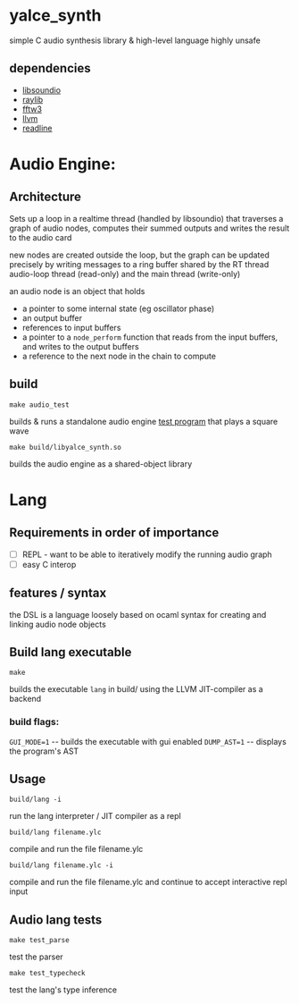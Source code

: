 #  yalce_synth
simple C audio synthesis library & high-level language
highly unsafe

## dependencies
- [libsoundio](http://libsound.io/)
- [raylib](https://www.raylib.com/)
- [fftw3](https://www.fftw.org/)
- [llvm](https://llvm.org/)
- [readline](https://tiswww.case.edu/php/chet/readline/rltop.html)

# Audio Engine:
## Architecture
Sets up a loop in a realtime thread (handled by libsoundio) that traverses a
graph of audio nodes, computes their summed outputs and writes the result to the audio card

new nodes are created outside the loop, but the graph can be updated precisely by writing
messages to a ring buffer shared by the RT thread audio-loop thread (read-only) and the main
thread (write-only)

an audio node is an object that holds 
- a pointer to some internal state (eg oscillator phase)
- an output buffer
- references to input buffers
- a pointer to a `node_perform` function that reads from the input buffers, and writes to the output buffers
- a reference to the next node in the chain to compute

## build
```
make audio_test
```
builds & runs a standalone audio engine [test program](engine/main.c) that plays a square wave

```
make build/libyalce_synth.so
```
builds the audio engine as a shared-object library


# Lang
## Requirements in order of importance
- [ ] REPL - want to be able to iteratively modify the running audio graph  
- [ ] easy C interop  

## features / syntax
the DSL is a language loosely based on ocaml syntax for creating and linking audio node objects

## Build lang executable
```
make
```
builds the executable `lang` in build/ using the LLVM JIT-compiler as a backend

### build flags:
`GUI_MODE=1` -- builds the executable with gui enabled 
`DUMP_AST=1` -- displays the program's AST

## Usage
```
build/lang -i
```
run the lang interpreter / JIT compiler as a repl

```
build/lang filename.ylc
```
compile and run the file filename.ylc

```
build/lang filename.ylc -i
```
compile and run the file filename.ylc and continue to accept interactive repl input



## Audio lang tests
```
make test_parse
```
test the parser

```
make test_typecheck
```
test the lang's type inference
